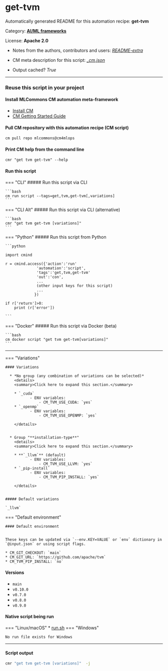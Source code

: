 # get-tvm
Automatically generated README for this automation recipe: **get-tvm**

Category: **[AI/ML frameworks](..)**

License: **Apache 2.0**

* Notes from the authors, contributors and users: [*README-extra*](https://github.com/mlcommons/cm4mlops/tree/main/script/get-tvm/README-extra.md)

* CM meta description for this script: *[_cm.json](https://github.com/mlcommons/cm4mlops/tree/main/script/get-tvm/_cm.json)*
* Output cached? *True*

---
### Reuse this script in your project

#### Install MLCommons CM automation meta-framework

* [Install CM](https://docs.mlcommons.org/ck/install)
* [CM Getting Started Guide](https://docs.mlcommons.org/ck/getting-started/)

#### Pull CM repository with this automation recipe (CM script)

```cm pull repo mlcommons@cm4mlops```

#### Print CM help from the command line

````cmr "get tvm get-tvm" --help````

#### Run this script

=== "CLI"
    ##### Run this script via CLI

    ```bash
    cm run script --tags=get,tvm,get-tvm[,variations] 
    ```
=== "CLI Alt"
    ##### Run this script via CLI (alternative)


    ```bash
    cmr "get tvm get-tvm [variations]" 
    ```

=== "Python"
    ##### Run this script from Python


    ```python

    import cmind

    r = cmind.access({'action':'run'
                  'automation':'script',
                  'tags':'get,tvm,get-tvm'
                  'out':'con',
                  ...
                  (other input keys for this script)
                  ...
                 })

    if r['return']>0:
        print (r['error'])

    ```


=== "Docker"
    ##### Run this script via Docker (beta)

    ```bash
    cm docker script "get tvm get-tvm[variations]" 
    ```
___

=== "Variations"


    #### Variations

      * *No group (any combination of variations can be selected)*
        <details>
        <summary>Click here to expand this section.</summary>

        * `_cuda`
               - ENV variables:
                   - CM_TVM_USE_CUDA: `yes`
        * `_openmp`
               - ENV variables:
                   - CM_TVM_USE_OPENMP: `yes`

        </details>


      * Group "**installation-type**"
        <details>
        <summary>Click here to expand this section.</summary>

        * **`_llvm`** (default)
               - ENV variables:
                   - CM_TVM_USE_LLVM: `yes`
        * `_pip-install`
               - ENV variables:
                   - CM_TVM_PIP_INSTALL: `yes`

        </details>


    ##### Default variations

    `_llvm`
=== "Default environment"

    #### Default environment


    These keys can be updated via `--env.KEY=VALUE` or `env` dictionary in `@input.json` or using script flags.

    * CM_GIT_CHECKOUT: `main`
    * CM_GIT_URL: `https://github.com/apache/tvm`
    * CM_TVM_PIP_INSTALL: `no`


#### Versions
* `main`
* `v0.10.0`
* `v0.7.0`
* `v0.8.0`
* `v0.9.0`

#### Native script being run
=== "Linux/macOS"
     * [run.sh](https://github.com/mlcommons/cm4mlops/tree/main/script/get-tvm/run.sh)
=== "Windows"

    No run file exists for Windows
___
#### Script output
```bash
cmr "get tvm get-tvm [variations]"  -j
```